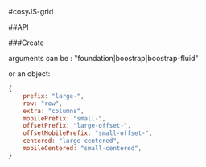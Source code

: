 #cosyJS-grid

##API

###Create

arguments can be : "foundation|boostrap|boostrap-fluid"

or an object:

```javascript
{
    prefix: "large-",
    row: "row",
    extra: "columns",
    mobilePrefix: "small-",
    offsetPrefix: "large-offset-",
    offsetMobilePrefix: "small-offset-",
    centered: "large-centered",
    mobileCentered: "small-centered",
}
```